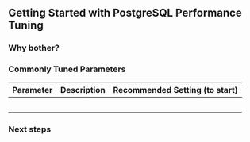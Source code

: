 ## Getting Started with PostgreSQL Performance Tuning

### Why bother?

### Commonly Tuned Parameters

| Parameter | Description | Recommended Setting (to start) |
| --- | --- | --- | 
|  |  |  |
|  |  |  |
|  |  |  |
|  |  |  |
|  |  |  |

### Next steps
